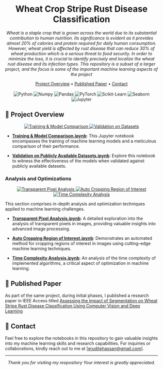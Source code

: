 <h1 align="center">Wheat Crop Stripe Rust Disease Classification</h1>

<p align="center">
  <i>Wheat is a staple crop that is grown across the world due to its substantial contribution to human nutrition. Its significance is evident as it provides almost 20% of calories and protein required for daily human consumption. However, wheat yield is affected by rust disease that can reduce 30% of wheat production which is a serious threat to food security. In order to minimize the loss, it is crucial to identify precisely and localize the wheat rust disease and its infection types. This repository is a subset of a larger project, and the focus is some of the important machine learning aspects of the project</i>
</p>

<div align="center">
  <a href="#-project-overview">Project Overview</a> •
  <a href="#-published-paper">Published Paper</a> •
  <a href="#-contact">Contact</a>
</div>
<br>
<div align="center">
  <img src="https://img.shields.io/badge/Python-3776AB?style=for-the-badge&logo=python&logoColor=white" alt="Python" />
  <img src="https://img.shields.io/badge/Numpy-777BB4?style=for-the-badge&logo=numpy&logoColor=white" alt="Numpy" />
  <img src="https://img.shields.io/badge/Pandas-2C2D72?style=for-the-badge&logo=pandas&logoColor=white" alt="Pandas" />
  <img src="https://img.shields.io/badge/PyTorch-EE4C2C?style=for-the-badge&logo=PyTorch&logoColor=white" alt="PyTorch" />
  <img src="https://img.shields.io/badge/scikit_learn-F7931E?style=for-the-badge&logo=scikit-learn&logoColor=white" alt="Scikit-Learn" />
  <img src="https://img.shields.io/badge/Seaborn-3776AB?style=for-the-badge&logo=python&logoColor=white&color=3776AB" alt="Seaborn" />
  <img src="https://img.shields.io/badge/Jupyter-F37626.svg?&style=for-the-badge&logo=Jupyter&logoColor=white" alt="Jupyter" />
</div>

## 📂 Project Overview

<p align="center">
  <a href="./Training%20%26%20Model%20Comparison.ipynb">
    <img src="https://img.shields.io/badge/Jupyter%20Notebook-Training%20%26%20Model%20Comparison-ff69b4?style=for-the-badge&logo=jupyter" alt="Training & Model Comparison">
  </a>
  <a href="./Validation%20on%20Publicly%20Available%20Datasets.ipynb">
    <img src="https://img.shields.io/badge/Jupyter%20Notebook-Validation%20on%20Datasets-ff69b4?style=for-the-badge&logo=jupyter" alt="Validation on Datasets">
  </a>
</p>

- [**Training & Model Comparison.ipynb**](./Training%20%26%20Model%20Comparison.ipynb): This Jupyter notebook encompasses the training of machine learning models and a meticulous comparison of their performance.

- [**Validation on Publicly Available Datasets.ipynb**](./Validation%20on%20Publicly%20Available%20Datasets.ipynb): Explore this notebook to witness the effectiveness of the models when validated against publicly available datasets.

### Analysis and Optimizations

<p align="center">
  <a href="./Analysis%20and%20Optimizations/Transparent%20Pixel%20Analysis.ipynb">
    <img src="https://img.shields.io/badge/Jupyter%20Notebook-Transparent%20Pixel%20Analysis-ff69b4?style=for-the-badge&logo=jupyter" alt="Transparent Pixel Analysis">
  </a>
  <a href="./Analysis%20and%20Optimizations/Auto%20Cropping%20Region%20of%20Interest.ipynb">
    <img src="https://img.shields.io/badge/Jupyter%20Notebook-Auto%20Cropping%20Region%20of%20Interest-ff69b4?style=for-the-badge&logo=jupyter" alt="Auto Cropping Region of Interest">
  </a>
  <a href="./Analysis%20and%20Optimizations/Time%20Complexity%20Analysis.ipynb">
    <img src="https://img.shields.io/badge/Jupyter%20Notebook-Time%20Complexity%20Analysis-ff69b4?style=for-the-badge&logo=jupyter" alt="Time Complexity Analysis">
  </a>
</p>

This section comprises in-depth analysis and optimization techniques applied to machine learning challenges.

- [**Transparent Pixel Analysis.ipynb**](./Analysis%20and%20Optimizations/Transparent%20Pixel%20Analysis.ipynb): A detailed exploration into the analysis of transparent pixels in images, providing valuable insights into advanced image processing.

- [**Auto Cropping Region of Interest.ipynb**](./Analysis%20and%20Optimizations/Auto%20Cropping%20Region%20of%20Interest.ipynb): Demonstrates an automated method for cropping regions of interest in images using cutting-edge machine learning techniques.

- [**Time Complexity Analysis.ipynb**](./Analysis%20and%20Optimizations/Time%20Complexity%20Analysis.ipynb): An analysis of the time complexity of implemented algorithms, a critical aspect of optimization in machine learning.

## 📄 Published Paper

As part of the same project, during initial phases, I published a research paper in IEEE Access titled [Assessing the Impact of Segmentation on Wheat Stripe Rust Disease Classification Using Computer Vision and Deep Learning](https://ieeexplore.ieee.org/document/9643021)

## 📩 Contact

Feel free to explore the notebooks in this repository to gain valuable insights into my machine learning skills and research capabilities. For inquiries or collaborations, kindly reach out to me at [eruditehassan@gmail.com].

---

<p align="center">
  <i>Thank you for visiting my respository Your interest is greatly appreciated.</i>
</p>
